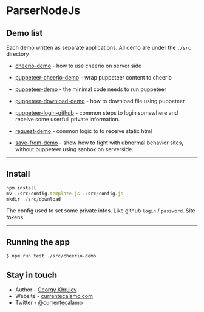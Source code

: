 # ParserNodeJs
## Demo list
Each demo written as separate applications.
All demo are under the `./src` directory
- [cheerio-demo](https://github.com/CurrenteCalamo/ParserNodeJs/tree/master/src/cheerio-demo) - how to use cheerio on server side

- [puppeteer-cheerio-demo](https://github.com/CurrenteCalamo/ParserNodeJs/tree/master/src/puppeteer-cheerio-demo) - wrap puppeteer content to cheerio
- [puppeteer-demo](https://github.com/CurrenteCalamo/ParserNodeJs/tree/master/src/puppeteer-demo) - the minimal code needs to run puppeteer
- [puppeteer-download-demo](https://github.com/CurrenteCalamo/ParserNodeJs/tree/master/src/puppeteer-download-demo) - how to download file using puppeteer

- [puppeteer-login-github](https://github.com/CurrenteCalamo/ParserNodeJs/tree/master/src/puppeteer-login-github) - common steps to login somewhere and receive some userfull private information.

- [request-demo](https://github.com/CurrenteCalamo/ParserNodeJs/tree/master/src/request-demo) - common logic to to receive static html

- [save-from-demo](https://github.com/CurrenteCalamo/ParserNodeJs/tree/master/src/save-from-demo) - show how to fight with ubnormal behavior sites, without puppeteer using sanbox on serverside.
---
## Install

```javascript
npm install
mv ./src/config.template.js ./src/config.js
mkdir ./src/download
```

The config used to set some private infos. Like github `login` / `password`. Site tokens.

---


## Running the app
```bash
$ npm run test ./src/cheerio-demo
```
## Stay in touch
- Author - [Georgy Khrulev](https://currentecalamo.herokuapp.com/requisites/)
- Website - [currentecalamo.com](https://currentecalamo.herokuapp.com)
- Twitter - [@currentecalamo](https://twitter.com/)
